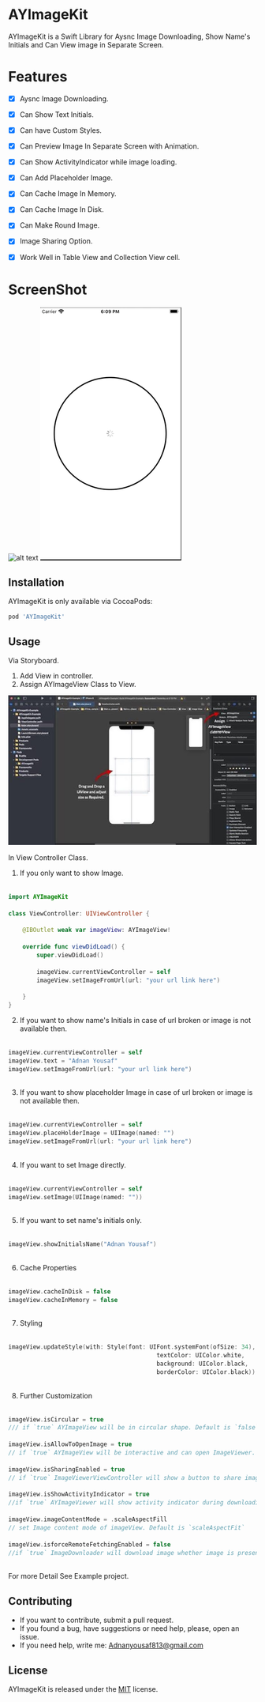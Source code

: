 # AYImageKit

AYImageKit is a Swift Library for Aysnc Image Downloading, Show Name's Initials and Can View image in Separate Screen.

# Features

- [x] Aysnc Image Downloading.
- [x] Can Show Text Initials.
- [x] Can have Custom Styles.
- [x] Can Preview Image In Separate Screen with Animation.
- [x] Can Show ActivityIndicator while image loading.
- [x] Can Add Placeholder Image.
- [x] Can Cache Image In Memory.
- [x] Can Cache Image In Disk.
- [x] Can Make Round Image.
- [x] Image Sharing Option.
- [x] Work Well in Table View and Collection View cell.


# ScreenShot
![alt text](https://github.com/AdnanYousaf813/AYImageKit/blob/main/Preview1.gif)
![alt text](https://github.com/AdnanYousaf813/AYImageKit/blob/main/Preview2.gif)


## Installation
AYImageKit is only available via CocoaPods: 
```bash
pod 'AYImageKit'
```

## Usage

Via Storyboard.
1. Add View in controller.
2. Assign AYImageView Class to View.

![alt text](https://github.com/AdnanYousaf813/AYImageKit/blob/main/StoryBoard.jpg)

In View Controller Class.
1. If you only want to show Image.

```swift

import AYImageKit

class ViewController: UIViewController {
    
    @IBOutlet weak var imageView: AYImageView!
    
    override func viewDidLoad() {
        super.viewDidLoad()
    
        imageView.currentViewController = self
        imageView.setImageFromUrl(url: "your url link here")
        
    }
}

```
2. If you want to show name's Initials in case of url broken or image is not available then.

```swift

imageView.currentViewController = self
imageView.text = "Adnan Yousaf"
imageView.setImageFromUrl(url: "your url link here")
       
```

3. If you want to show placeholder Image in case of url broken or image is not available then.

```swift

imageView.currentViewController = self
imageView.placeHolderImage = UIImage(named: "")
imageView.setImageFromUrl(url: "your url link here")
       
```

4. If you want to set Image directly.

```swift

imageView.currentViewController = self
imageView.setImage(UIImage(named: ""))
       
```

5. If you want to set name's initials only.

```swift

imageView.showInitialsName("Adnan Yousaf")
       
```

6. Cache Properties

```swift

imageView.cacheInDisk = false
imageView.cacheInMemory = false
       
```

7. Styling

```swift

imageView.updateStyle(with: Style(font: UIFont.systemFont(ofSize: 34),
                                          textColor: UIColor.white,
                                          background: UIColor.black,
                                          borderColor: UIColor.black))
       
```

8. Further Customization

```swift

imageView.isCircular = true
/// if `true` AYImageView will be in circular shape. Default is `false`

imageView.isAllowToOpenImage = true 
// if `true` AYImageView will be interactive and can open ImageViewer. Default is `true`

imageView.isSharingEnabled = true 
// if `true` ImageViewerViewController will show a button to share image. Default is `true`

imageView.isShowActivityIndicator = true 
//if `true` AYImageViewer will show activity indicator during downloading image. Default is `true`

imageView.imageContentMode = .scaleAspectFill 
// set Image content mode of imageView. Default is `scaleAspectFit`

imageView.isforceRemoteFetchingEnabled = false 
//if `true` ImageDownloader will download image whether image is present in cache or not. Default is  `false`
   
```


For more Detail See Example project.

## Contributing

- If you want to contribute, submit a pull request.
- If you found a bug, have suggestions or need help, please, open an issue.
- If you need help, write me: Adnanyousaf813@gmail.com

## License
AYImageKit is released under the [MIT](https://choosealicense.com/licenses/mit/) license.
